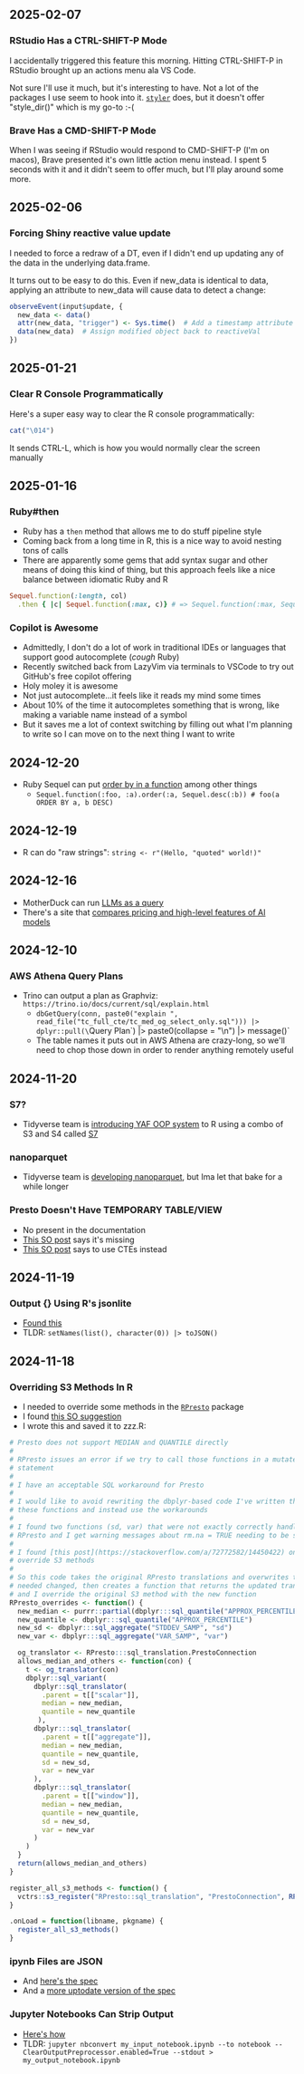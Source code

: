## 2025-02-07

### RStudio Has a CTRL-SHIFT-P Mode

I accidentally triggered this feature this morning.  Hitting CTRL-SHIFT-P in RStudio brought up an actions menu ala VS Code.

Not sure I'll use it much, but it's interesting to have.  Not a lot of the packages I use seem to hook into it.  [`styler`](https://styler.r-lib.org/) does, but it doesn't offer "style_dir()" which is my go-to :-(

### Brave Has a CMD-SHIFT-P Mode

When I was seeing if RStudio would respond to CMD-SHIFT-P (I'm on macos), Brave presented it's own little action menu instead.  I spent 5 seconds with it and it didn't seem to offer much, but I'll play around some more.

## 2025-02-06

### Forcing Shiny reactive value update

I needed to force a redraw of a DT, even if I didn't end up updating any of the data in the underlying data.frame.

It turns out to be easy to do this.  Even if new_data is identical to data, applying an attribute to new_data will cause data to detect a change:

```R
observeEvent(input$update, {
  new_data <- data()
  attr(new_data, "trigger") <- Sys.time()  # Add a timestamp attribute
  data(new_data)  # Assign modified object back to reactiveVal
})
```

## 2025-01-21

### Clear R Console Programmatically

Here's a super easy way to clear the R console programmatically:

```r
cat("\014")
```

It sends CTRL-L, which is how you would normally clear the screen manually

## 2025-01-16

### Ruby\#then

- Ruby has a `then` method that allows me to do stuff pipeline style
- Coming back from a long time in R, this is a nice way to avoid nesting tons of calls
- There are apparently some gems that add syntax sugar and other means of doing this kind of thing, but this approach feels like a nice balance between idiomatic Ruby and R

```ruby
Sequel.function(:length, col)
  .then { |c| Sequel.function(:max, c)} # => Sequel.function(:max, Sequel.function(:length, col))
```

### Copilot is Awesome

- Admittedly, I don't do a lot of work in traditional IDEs or languages that support good autocomplete (*cough* Ruby)
- Recently switched back from LazyVim via terminals to VSCode to try out GitHub's free copilot offering
- Holy moley it is awesome
- Not just autocomplete...it feels like it reads my mind some times
- About 10% of the time it autocompletes something that is wrong, like making a variable name instead of a symbol
- But it saves me a lot of context switching by filling out what I'm planning to write so I can move on to the next thing I want to write

## 2024-12-20

- Ruby Sequel can put [order by in a function](https://sequel.jeremyevans.net/rdoc/classes/Sequel/SQL/Function.html) among other things
  - `Sequel.function(:foo, :a).order(:a, Sequel.desc(:b)) # foo(a ORDER BY a, b DESC)`

## 2024-12-19

- R can do "raw strings": `string <- r"(Hello, "quoted" world!)"`

## 2024-12-16

- MotherDuck can run [LLMs as a query](https://motherduck.com/blog/llm-data-pipelines-prompt-motherduck-dbt/?utm_campaign=MotherDuck%20News&utm_medium=email&_hsenc=p2ANqtz-8DpIu13Xos94QivieA_DNUJ16jnhqWlcBVtxCySaCZOiskF_ZXsCx4ihl178AbjEMREeby4qcwB1gMDVSygYECflP9Vg&_hsmi=338558250&utm_content=338505640&utm_source=hs_email)
- There's a site that [compares pricing and high-level features of AI models](https://countless.dev/)

## 2024-12-10

### AWS Athena Query Plans

- Trino can output a plan as Graphviz: `https://trino.io/docs/current/sql/explain.html`
  - `dbGetQuery(conn, paste0("explain ", read_file("tc_full_cte/tc_med_og_select_only.sql"))) |> dplyr::pull(\`Query Plan\`) |> paste0(collapse = "\n") |> message()`
  - The table names it puts out in AWS Athena are crazy-long, so we'll need to chop those down in order to render anything remotely useful

## 2024-11-20

### S7?

- Tidyverse team is [introducing YAF OOP system](https://www.tidyverse.org/blog/2024/11/s7-0-2-0/) to R using a combo of S3 and S4 called [S7](https://rconsortium.github.io/S7/index.html)

### nanoparquet

- Tidyverse team is [developing nanoparquet](https://www.tidyverse.org/blog/2024/06/nanoparquet-0-3-0/), but Ima let that bake for a while longer

### Presto Doesn't Have TEMPORARY TABLE/VIEW

- No present in the documentation
- [This SO post](https://stackoverflow.com/questions/73242331/how-to-create-a-temporary-table-in-presto-sql) says it's missing
- [This SO post](https://stackoverflow.com/questions/42563301/presto-create-table-with-with-queries) says to use CTEs instead

## 2024-11-19

### Output {} Using R's jsonlite

- [Found this](https://stackoverflow.com/a/20109959/14450422)
- TLDR: `setNames(list(), character(0)) |> toJSON()`

## 2024-11-18

### Overriding S3 Methods In R

- I needed to override some methods in the [`RPresto`](https://github.com/prestodb/RPresto) package
- I found [this SO suggestion](https://stackoverflow.com/a/72772582/14450422)
- I wrote this and saved it to zzz.R:

```r
# Presto does not support MEDIAN and QUANTILE directly
#
# RPresto issues an error if we try to call those functions in a mutate
# statement
#
# I have an acceptable SQL workaround for Presto
#
# I would like to avoid rewriting the dbplyr-based code I've written that uses
# these functions and instead use the workarounds
#
# I found two functions (sd, var) that were not exactly correctly handled by
# RPresto and I get warning messages about rm.na = TRUE needing to be set
#
# I found [this post](https://stackoverflow.com/a/72772582/14450422) on how to
# override S3 methods
#
# So this code takes the original RPresto translations and overwrites the four I
# needed changed, then creates a function that returns the updated translations
# and I override the original S3 method with the new function
RPresto_overrides <- function() {
  new_median <- purrr::partial(dbplyr:::sql_quantile("APPROX_PERCENTILE"), probs = 0.5)
  new_quantile <- dbplyr:::sql_quantile("APPROX_PERCENTILE")
  new_sd <- dbplyr:::sql_aggregate("STDDEV_SAMP", "sd")
  new_var <- dbplyr:::sql_aggregate("VAR_SAMP", "var")

  og_translator <- RPresto:::sql_translation.PrestoConnection
  allows_median_and_others <- function(con) {
    t <- og_translator(con)
    dbplyr::sql_variant(
      dbplyr::sql_translator(
        .parent = t[["scalar"]],
        median = new_median,
        quantile = new_quantile
       ),
      dbplyr:::sql_translator(
        .parent = t[["aggregate"]],
        median = new_median,
        quantile = new_quantile,
        sd = new_sd,
        var = new_var
      ),
      dbplyr:::sql_translator(
        .parent = t[["window"]],
        median = new_median,
        quantile = new_quantile,
        sd = new_sd,
        var = new_var
      )
    )
  }
  return(allows_median_and_others)
}

register_all_s3_methods <- function() {
  vctrs::s3_register("RPresto::sql_translation", "PrestoConnection", RPresto_overrides())
}

.onLoad = function(libname, pkgname) {
  register_all_s3_methods()
}
```

### ipynb Files are JSON

- And [here's the spec](https://ipython.org/ipython-doc/3/notebook/nbformat.html)
- And a [more uptodate version of the spec](https://nbformat.readthedocs.io/en/latest/format_description.html)

### Jupyter Notebooks Can Strip Output

- [Here's how](https://gist.github.com/parente/bfd7548ee08b6e377da85f8e4f88d6b8)
- TLDR: `jupyter nbconvert my_input_notebook.ipynb --to notebook --ClearOutputPreprocessor.enabled=True --stdout > my_output_notebook.ipynb`
